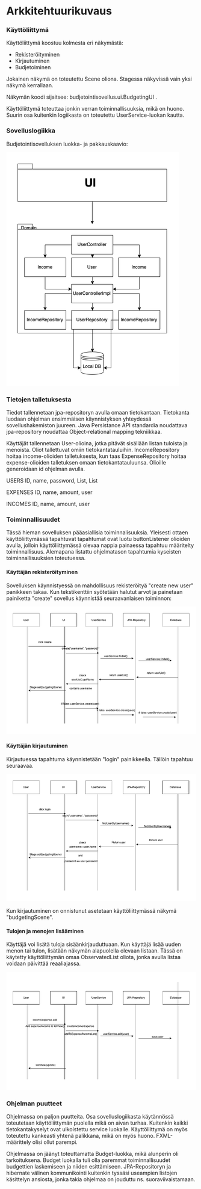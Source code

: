 # Arkkitehtuurikuvaus


### Käyttöliittymä
Käyttöliittymä koostuu kolmesta eri näkymästä:

* Rekisteröityminen
* Kirjautuminen 
* Budjetoiminen

Jokainen näkymä on toteutettu Scene oliona. Stagessa näkyvissä vain yksi näkymä kerrallaan. 

Näkymän koodi sijaitsee: budjetointisovellus.ui.BudgetingUI .

Käyttöliittymä toteuttaa jonkin verran toiminnallisuuksia, mikä on huono. Suurin osa kuitenkin logiikasta on toteutettu UserService-luokan kautta.



### Sovelluslogiikka



Budjetointisovelluksen luokka- ja pakkauskaavio:

![alt text](https://github.com/veliblesku/ot-harjoitustyo2019s/blob/master/dokumentaatio/arkkitehtivalmis.png "Logo Title Text 1")



### Tietojen talletuksesta

Tiedot tallennetaan jpa-repositoryn avulla omaan tietokantaan. Tietokanta luodaan ohjelman ensimmäisen käynnistyksen yhteydessä sovellushakemiston juureen.  Java Persistance API standardia noudattava jpa-repository noudattaa Object-relational mapping tekniikkaa. 

Käyttäjät tallennetaan User-olioina, jotka pitävät sisällään listan tuloista ja menoista.
Oliot tallettuvat omiin tietokantatauluihin. IncomeRepository hoitaa income-olioiden talletuksesta, kun taas ExpenseRepository hoitaa expense-olioiden talletuksen omaan tietokantatauluunsa. 
Olioille generoidaan id ohjelman avulla.

USERS
ID, name, password, List<Expense>, List<Income>

EXPENSES
ID, name, amount, user

INCOMES
ID, name, amount, user


### Toiminnallisuudet

Tässä hieman sovelluksen pääasiallisia toiminnalisuuksia. Yleisesti ottaen käyttöliittymässä tapahtuvat tapahtumat ovat luotu buttonListener olioiden avulla, jolloin käyttöliittymässä olevaa nappia painaessa tapahtuu määritelty toiminnallisuus. Alemapana listattu ohjelmatason tapahtumia kyseisten toiminnallisuuksien toteutuessa.

#### Käyttäjän rekisteröityminen

Sovelluksen käynnistyessä on mahdollisuus rekisteröityä "create new user" panikkeen takaa.
Kun tekstikenttiin syötetään halutut arvot ja painetaan painiketta "create" sovellus käynnistää seuraavanlaisen toiminnon:

![alt text](https://github.com/veliblesku/ot-harjoitustyo2019s/blob/master/dokumentaatio/rekisteroityminen.png)


#### Käyttäjän kirjautuminen

Kirjautuessa tapahtuma käynnistetään "login" painikkeella. Tällöin tapahtuu seuraavaa.

![alt text](https://github.com/veliblesku/ot-harjoitustyo2019s/blob/master/dokumentaatio/kayttajankirjautuminen.png)

Kun kirjautuminen on onnistunut asetetaan käyttöliittymässä näkymä "budgetingScene".

#### Tulojen ja menojen lisääminen
Käyttäjä voi lisätä tuloja sisäänkirjauduttuaan. Kun käyttäjä lisää uuden menon tai tulon, lisätään näkymän alapuolella olevaan listaan. Tässä on käytetty käyttöliittymän omaa ObservatedList oliota, jonka avulla listaa voidaan päivittää reaaliajassa.

![alt text](https://github.com/veliblesku/ot-harjoitustyo2019s/blob/master/dokumentaatio/addIncomeExpenses.png)



### Ohjelman puutteet

Ohjelmassa on paljon puutteita. Osa sovelluslogiikasta käytännössä toteutetaan käyttöliittymän puolella mikä on aivan turhaa. Kuitenkin kaikki tietokantakyselyt ovat ulkoistettu service luokalle. Käyttöliittymä on myös toteutettu kankeasti yhtenä palikkana, mikä on myös huono. FXML-määrittely olisi ollut parempi.

Ohjelmassa on jäänyt toteuttamatta Budget-luokka, mikä alunperin oli tarkoituksena. Budget luokalla tuli olla paremmat toiminnallisuudet budgettien laskemiseen ja niiden esittämiseen. JPA-Repositoryn ja hibernate välinen kommunikointi kuitenkin tyssäsi useampien listojen käsittelyn ansiosta, jonka takia ohjelmaa on jouduttu ns. suoraviivaistamaan. 

